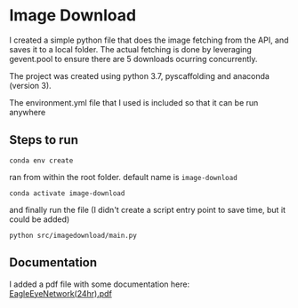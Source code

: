 # Image Download

I created a simple python file that does the image fetching from the API, and saves it to a local folder. The actual fetching is done by leveraging gevent.pool to ensure there are 5 downloads ocurring concurrently.

The project was created using python 3.7, pyscaffolding and anaconda (version 3).

The environment.yml file that I used is included so that it can be run anywhere

## Steps to run

    conda env create

ran from within the root folder. default name is `image-download`

    conda activate image-download

and finally run the file (I didn't create a script entry point to save time, but it could be added)

    python src/imagedownload/main.py

## Documentation

I added a pdf file with some documentation here: [EagleEyeNetwork(24hr).pdf](docs/EagleEyeNetwork(24hr).pdf)
